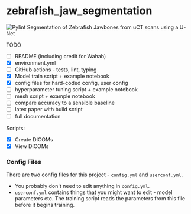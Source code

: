 # zebrafish_jaw_segmentation
![Pylint](https://github.com/JGIBristol/zebrafish_jaw_segmentation/actions/workflows/pylint.yml/badge.svg?branch=main)
Segmentation of Zebrafish Jawbones from uCT scans using a U-Net

TODO
- [ ] README (including credit for Wahab)
- [x] environment.yml
- [ ] GitHub actions - tests, lint, typing
- [x] Model train script + example notebook
- [x] config files for hard-coded config, user config
- [ ] hyperparameter tuning script + example notebook
- [ ] mesh script + example notebook
- [ ] compare accuracy to a sensible baseline
- [ ] latex paper with build script
- [ ] full documentation

Scripts:
- [x] Create DICOMs
- [x] View DICOMs

### Config Files
There are two config files for this project - `config.yml` and `userconf.yml`.

 - You probably don't need to edit anything in `config.yml`.
 - `userconf.yml` contains things that you might want to edit - model parameters etc.
    The training script reads the parameters from this file before it begins training.
